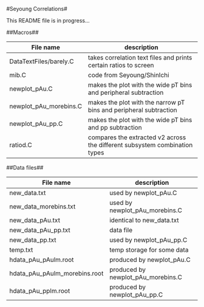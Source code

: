 #Seyoung Correlations#

This README file is in progress...

##Macros##

File name | description
--------- | -----------
DataTextFiles/barely.C | takes correlation text files and prints certain ratios to screen
mib.C | code from Seyoung/ShinIchi
newplot_pAu.C | makes the plot with the wide pT bins and peripheral subtraction
newplot_pAu_morebins.C | makes the plot with the narrow pT bins and peripheral subtraction
newplot_pAu_pp.C | makes the plot with the wide pT bins and pp subtraction
ratiod.C | compares the extracted v2 across the different subsystem combination types

##Data files##

File name | description
--------- | -----------
new_data.txt | used by newplot_pAu.C
new_data_morebins.txt | used by newplot_pAu_morebins.C
new_data_pAu.txt | identical to new_data.txt
new_data_pAu_pp.txt | data file
new_data_pp.txt | used by newplot_pAu_pp.C
temp.txt | temp storage for some data
hdata_pAu_pAulm.root | produced by newplot_pAu.C
hdata_pAu_pAulm_morebins.root | produced by newplot_pAu_morebins.C
hdata_pAu_pplm.root | produced by newplot_pAu_pp.C

